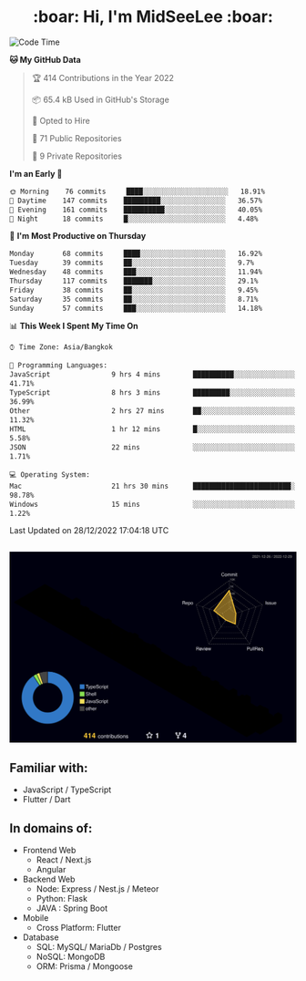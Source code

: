 <h1 align="center"> :boar: Hi, I'm MidSeeLee :boar:</h1>
 
<!--START_SECTION:waka-->
![Code Time](http://img.shields.io/badge/Code%20Time-77%20hrs%2051%20mins-blue)

**🐱 My GitHub Data** 

> 🏆 414 Contributions in the Year 2022
 > 
> 📦 65.4 kB Used in GitHub's Storage 
 > 
> 💼 Opted to Hire
 > 
> 📜 71 Public Repositories 
 > 
> 🔑 9 Private Repositories  
 > 
**I'm an Early 🐤** 

```text
🌞 Morning    76 commits     ████░░░░░░░░░░░░░░░░░░░░░   18.91% 
🌆 Daytime    147 commits    █████████░░░░░░░░░░░░░░░░   36.57% 
🌃 Evening    161 commits    ██████████░░░░░░░░░░░░░░░   40.05% 
🌙 Night      18 commits     █░░░░░░░░░░░░░░░░░░░░░░░░   4.48%

```
📅 **I'm Most Productive on Thursday** 

```text
Monday       68 commits     ████░░░░░░░░░░░░░░░░░░░░░   16.92% 
Tuesday      39 commits     ██░░░░░░░░░░░░░░░░░░░░░░░   9.7% 
Wednesday    48 commits     ███░░░░░░░░░░░░░░░░░░░░░░   11.94% 
Thursday     117 commits    ███████░░░░░░░░░░░░░░░░░░   29.1% 
Friday       38 commits     ██░░░░░░░░░░░░░░░░░░░░░░░   9.45% 
Saturday     35 commits     ██░░░░░░░░░░░░░░░░░░░░░░░   8.71% 
Sunday       57 commits     ███░░░░░░░░░░░░░░░░░░░░░░   14.18%

```


📊 **This Week I Spent My Time On** 

```text
⌚︎ Time Zone: Asia/Bangkok

💬 Programming Languages: 
JavaScript               9 hrs 4 mins        ██████████░░░░░░░░░░░░░░░   41.71% 
TypeScript               8 hrs 3 mins        █████████░░░░░░░░░░░░░░░░   36.99% 
Other                    2 hrs 27 mins       ██░░░░░░░░░░░░░░░░░░░░░░░   11.32% 
HTML                     1 hr 12 mins        █░░░░░░░░░░░░░░░░░░░░░░░░   5.58% 
JSON                     22 mins             ░░░░░░░░░░░░░░░░░░░░░░░░░   1.71%

💻 Operating System: 
Mac                      21 hrs 30 mins      ████████████████████████░   98.78% 
Windows                  15 mins             ░░░░░░░░░░░░░░░░░░░░░░░░░   1.22%

```


 Last Updated on 28/12/2022 17:04:18 UTC
<!--END_SECTION:waka-->

##

![](./profile-3d-contrib/profile-night-rainbow.svg)

## Familiar with:
- JavaScript / TypeScript
- Flutter / Dart

## In domains of:
- Frontend Web
  - React / Next.js
  - Angular
- Backend Web
  - Node: Express / Nest.js / Meteor
  - Python: Flask
  - JAVA : Spring Boot
- Mobile
  - Cross Platform: Flutter
- Database
  - SQL: MySQL/ MariaDb / Postgres
  - NoSQL: MongoDB
  - ORM: Prisma / Mongoose
